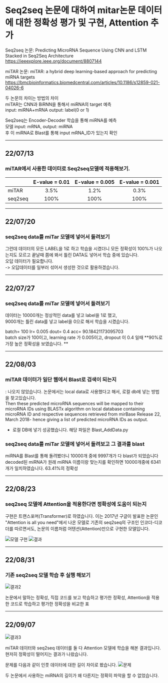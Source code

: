 # Seq2seq 논문에 대하여 mitar논문 데이터에 대한 정확성 평가 및 구현, Attention 추가

Seq2seq 논문: Predicting MicroRNA Sequence Using CNN and LSTM Stacked in Seq2Seq Architecture
https://ieeexplore.ieee.org/document/8807144

miTAR 논문: miTAR: a hybrid deep learning-based approach for predicting miRNA targets
https://bmcbioinformatics.biomedcentral.com/articles/10.1186/s12859-021-04026-6

두 논문의 차이는 방법의 차이   
miTAR는 CNN과 BiRNN을 통해서 miRNA의 target 예측   
input: miRNA+mRNA output: label(0 or 1)   

Seq2seq는 Encoder-Decoder 학습을 통해 miRNA를 예측   
모델 input: mRNA, output: miRNA   
후 이 miRNA로 Blast를 통해 input mRNA_ID가 있는지 확인   
***
## 22/07/13
### miTAR에서 사용한 데이터로 Seq2seq모델에 적용해보기.  
 
||E-value = 0.01|E-value = 0.005|E-value = 0.001|
|------|:---:|:---:|:---:|
|miTAR|3.5%|1.2%|0.3%|
|seq2seq|100% |100% |100%|
***
## 22/07/20
### seq2seq data를 miTar 모델에 넣어서 돌려보기   
그런데 데이터의 모든 LABEL을 1로 하고 학습을 시켰더니 모든 정확성이 100%가 나오는지도 모르고 끝날때 쯤에 봐서 틀린 DATA도 넣어서 학습 중에 있습니다.   
오답 데이터가 필요합니다.   
-> 오답데이터를 일부러 섞어서 생성한 것으로 활용하겠습니다.   

***
## 22/07/27
### seq2seq data를 miTar 모델에 넣어서 돌려보기

데이터는 10000개는 정상적인 data를 넣고 label을 1로 했고,   
9000개는 틀린 data를 넣고 label을 0으로 해서 학습을 시켰습니다.   

batch= 100 lr= 0.005 dout= 0.4 acc= 90.18421173095703   
batch size가 100이고, learning rate 가 0.005이고, dropout 이 0.4 일때 **90%로 가장 높은 정확성을 보였습니다.  ** 

***
## 22/08/03
### miTAR 데이터가 일단 웹에서 Blast로 검색이 되는지   
: 나오지 않았습니다. 논문에서는 local data로 사용했다고 해서, 로컬 db에 넣는 방법을 찾고있습니다.   
 Then these predicted microRNA sequences will be mapped to their microRNA IDs using BLASTx algorithm on local database containing microRNA ID and respective sequences retrieved from mirBase Release 22, March 2018- hence giving a list of predicted microRNA IDs as output.   
 - 로컬 DB에 넣기 성공했습니다. 해당 파일은 Blast_AddData.py   
 
### seq2seq data를 miTar 모델에 넣어서 돌려보고 그 결과를 blast   
 miRNA를 Blast를 통해 돌려봤더니 10000개 중에 9997개가 다 blast가 되었습니다   
 decoded된 miRNA가 원래 miRNA 이름이랑 맞는지를 확인하면 10000개중에 6341개가 일치하였습니다. 63.41%의 정확성   

***
## 22/08/23
### seq2seq 모델에 Attention을 적용한다면 정확성에 도움이 되는지
구현은 트랜스포머(Transformer)로 하였습니다. 이는 2017년 구글이 발표한 논문인 "Attention is all you need"에서 나온 모델로 기존의 seq2seq의 구조인 인코더-디코더를 따르면서도, 논문의 이름처럼 어텐션(Attention)만으로 구현한 모델입니다.

![모델 구현](https://user-images.githubusercontent.com/101859033/208854428-ae917935-dce2-44e7-8a40-095660d6df22.png)
![결과](https://user-images.githubusercontent.com/101859033/208854511-b3f6e1fb-4346-46d9-9b51-798e06c1c15d.png)

***
## 22/08/31
### 기존 seq2seq 모델 학습 후 실행 해보기

![결과2](https://user-images.githubusercontent.com/101859033/208855133-10f65f1d-ca44-48d4-bf1e-3b9220cce332.png)

논문에서 말하는 정확성, 직접 코드를 보고 학습하고 평가한 정확성, Attention을 적용한 코드로 학습하고 평가한 정확성을 비교한 표

***
## 22/09/07

![결과3](https://user-images.githubusercontent.com/101859033/208855860-7d598f34-aa59-4888-b2b2-7f71ee234aa4.png)

miTAR 데이터와 seq2seq 데이터를 둘 다 Attention 모델에 학습을 해본 결과입니다.  
현저히 정확성이 떨어지는 결과가 나왔습니다.

문제를 다음과 같이 인풋 데이터에 대한 길이 차이로 봤습니다.
![문제](https://user-images.githubusercontent.com/101859033/208856234-cfdf8d6a-d418-4ab9-aab4-d68e9a05c6c7.png)

두 논문에서 사용하는 miRNA의 길이가 왜 다른지는 정확히 파악을 할 수 없었습니다.

